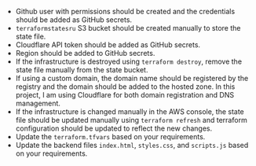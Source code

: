 - Github user with permissions should be created and the credentials should be added as GitHub secrets.
- `terraformstatesru` S3 bucket should be created manually to store the state file.
- Cloudflare API token should be added as GitHub secrets.
- Region should be added to GitHub secrets.
- If the infrastructure is destroyed using `terraform destroy`, remove the state file manually from the state bucket.
- If using a custom domain, the domain name should be registered by the registry and the domain should be added to the hosted zone. In this project, I am using Cloudflare for both domain registration and DNS management.
- If the infrastructure is changed manually in the AWS console, the state file should be updated manually using `terraform refresh` and terraform configuration should be updated to reflect the new changes.
- Update the `terraform.tfvars` based on your requirements.
- Update the backend files `index.html`, `styles.css`, and `scripts.js` based on your requirements.
